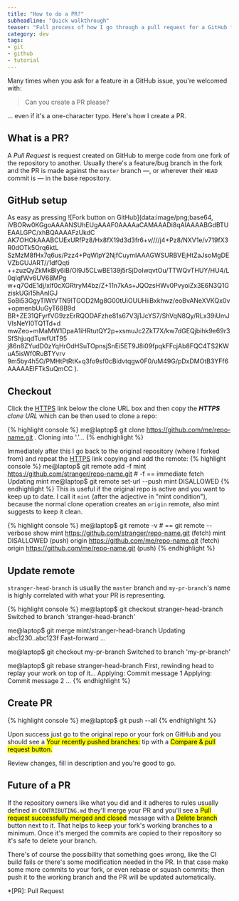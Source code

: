 ```yaml
---
title: "How to do a PR?"
subheadline: "Quick walkthrough"
teaser: "Full process of how I go through a pull request for a GitHub fork."
category: dev
tags:
- git
- github
- tutorial
---
```


Many times when you ask for a feature in a GitHub issue, you're welcomed with:

> Can you create a PR please?

... even if it's a one-character typo. Here's how I create a PR.

<!--more-->

## What is a PR?
A <dfn>Pull&nbsp;Request</dfn> is request created on GitHub to merge code from one fork of the repository to another. Usually there's a feature/bug branch in the fork and the PR is made against the `master` branch &mdash;, or wherever their `HEAD` commit is &mdash; in the base repository.

## GitHub setup

As easy as pressing ![Fork button on GitHub](data:image/png;base64,
	iVBORw0KGgoAAAANSUhEUgAAAF0AAAAaCAMAAADi8qAlAAAABGdBTUEAALGPC/xhBQAAAAFzUkdC
	AK7OHOkAAABCUExURfPz8/Hx8fX19d3d3fr6+v////j4+Pz8/NXV1e/v719fX3R0dOTk5Orq6ktL
	SzMzM8fHx7q6us/Pzz4+PqWlpY2NjfCuymIAAAGWSURBVEjHtZaJsoMgDEVZbGUJART//1dfQqti
	++zuzQyZkMkBIy6iB/Ol9J5CLwBE139j5rSjDoIwqvtOu/TTWQvTHUY/HU4/L0qIqfWv6UV68MPg
	w+q7OdE1dj/xIf0cXGRtryM4bz/Z+11n7kAs+JQOzsHWv0PvyoiZx3E6N3Q1GziskUGi15hAnIGJ
	SoBi53GgyTIWtVTN9ITGOD2Mg8G00tUiOUUHiiBxkhwz/eoBvANeXVKQx0v+opmenbUuGyT68B9d
	BR+ZE31QFyrfVG9zzErRQODAFzhe81s67V3j1JcYS7/ShVqN8Qy/RLx39iUmJVIsNeYl0TQ1Td+d
	mwZeo+mMaMW1DpaA1iHRtutQY2p+xsmuJc2ZkT7X/kw7dGEQjbihk9e69r3SfShjuqdTuwfUtT95
	j86n8ZYudD0zYqHrOdHSuTOpnsjSnEi5ET9J8i09fpqkFFcjAb8FQC4TS2KWuA5isWf0RuBTYvrv
	9m5by4h5O/PMHtPtRtK+q3fo9sf0cBidvtqgw0F0/uM49G/pDxDMOtB3YFf6AAAAAElFTkSuQmCC
).

## Checkout

Click the [HTTPS](javascript:;) link below the clone URL box and then copy the ***HTTPS** clone URL* which can be then used to clone a repo:

{% highlight console %}
me@laptop$ git clone https://github.com/me/repo-name.git .
Cloning into '.'...
{% endhighlight %}

Immediately after this I go back to the original repository (where I forked from) and repeat the [HTTPS](#) link copying and add the remote:
{% highlight console %}
me@laptop$ git remote add -f mint https://github.com/stranger/repo-name.git # -f == immediate fetch
Updating mint
me@laptop$ git remote set-url --push mint DISALLOWED
{% endhighlight %}
This is useful if the original repo is active and you want to keep up to date. I call it `mint` (after the adjective in "mint&nbsp;condition"), because the normal clone operation creates an `origin` remote, also mint suggests to keep it clean.

{% highlight console %}
me@laptop$ git remote -v # == git remote --verbose show
mint    https://github.com/stranger/repo-name.git (fetch)
mint    DISALLOWED (push)
origin  https://github.com/me/repo-name.git (fetch)
origin  https://github.com/me/repo-name.git (push)
{% endhighlight %}

## Update remote

`stranger-head-branch` is usually the `master` branch and `my-pr-branch`'s name is highly correlated with what your PR is representing.

{% highlight console %}
me@laptop$ git checkout stranger-head-branch
Switched to branch 'stranger-head-branch'

me@laptop$ git merge mint/stranger-head-branch
Updating abc1230..abc123f
Fast-forward
...

me@laptop$ git checkout my-pr-branch
Switched to branch 'my-pr-branch'

me@laptop$ git rebase stranger-head-branch
First, rewinding head to replay your work on top of it...
Applying: Commit message 1
Applying: Commit message 2
...
{% endhighlight %}

## Create PR
{% highlight console %}
me@laptop$ git push --all
{% endhighlight %}

Upon success just go to the original repo or your fork on GitHub and you should see a <mark>Your recently pushed branches:</mark> tip with a <mark>Compare & pull request<mark> button.

Review changes, fill in description and you're good to go.

## Future of a PR
If the repository owners like what you did and it adheres to rules usually defined in `CONTRIBUTING.md` they'll merge your PR and you'll see a <mark>Pull request successfully merged and closed</mark> message with a <mark>Delete branch</mark> button next to it. That helps to keep your fork's working branches to a minimum. Once it's merged the commits are copied to their repository so it's safe to delete your branch.

There's of course the possibility that something goes wrong, like the CI build fails or there's some modification needed in the PR. In that case make some more commits to your fork, or even rebase or squash commits; then push it to the working branch and the PR will be updated automatically.

*[PR]: Pull Request
